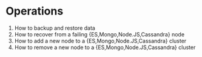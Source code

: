 # Operations
1. How to backup and restore data
2. How to recover from a failing {ES,Mongo,Node.JS,Cassandra} node
3. How to add a new node to a {ES,Mongo,Node.JS,Cassandra} cluster
4. How to remove a new node to a {ES,Mongo,Node.JS,Cassandra} cluster
